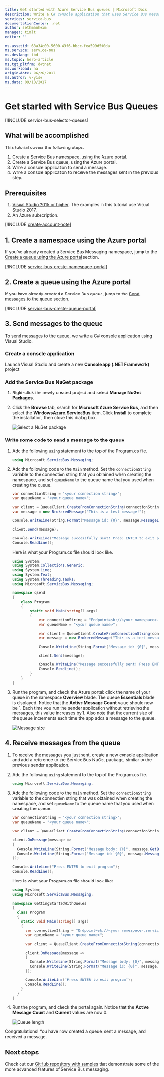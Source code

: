 ```yaml
---
title: Get started with Azure Service Bus queues | Microsoft Docs
description: Write a C# console application that uses Service Bus messaging queues.
services: service-bus
documentationCenter: .net
author: sethmanheim
manager: timlt
editor: ''

ms.assetid: 68a34c00-5600-43f6-bbcc-fea599d500da
ms.service: service-bus
ms.devlang: tbd
ms.topic: hero-article
ms.tgt_pltfrm: dotnet
ms.workload: na
origin.date: 06/26/2017
ms.author: v-yiso
ms.date: 09/18/2017
---
```


# Get started with Service Bus Queues

[!INCLUDE [service-bus-selector-queues](../../includes/service-bus-selector-queues.md)]

## What will be accomplished
This tutorial covers the following steps:

1. Create a Service Bus namespace, using the Azure portal.
2. Create a Service Bus queue, using the Azure portal.
3. Write a console application to send a message.
4. Write a console application to receive the messages sent in the previous step.

## Prerequisites
1. [Visual Studio 2015 or higher](http://www.visualstudio.com). The examples in this tutorial use Visual Studio 2017.
2. An Azure subscription.

[!INCLUDE [create-account-note](../../includes/create-account-note.md)]

## 1. Create a namespace using the Azure portal
If you've already created a Service Bus Messaging namespace, jump to the [Create a queue using the Azure portal](#2-create-a-queue-using-the-azure-portal) section.

[!INCLUDE [service-bus-create-namespace-portal](../../includes/service-bus-create-namespace-portal.md)]

## 2. Create a queue using the Azure portal
If you have already created a Service Bus queue, jump to the [Send messages to the queue](#3-send-messages-to-the-queue) section.

[!INCLUDE [service-bus-create-queue-portal](../../includes/service-bus-create-queue-portal.md)]

## 3. Send messages to the queue
To send messages to the queue, we write a C# console application using Visual Studio.

### Create a console application

Launch Visual Studio and create a new **Console app (.NET Framework)** project.

### Add the Service Bus NuGet package

1. Right-click the newly created project and select **Manage NuGet Packages**.
2. Click the **Browse** tab, search for **Microsoft Azure Service Bus**, and then select the **WindowsAzure.ServiceBus** item. Click **Install** to complete the installation, then close this dialog box.
   
    ![Select a NuGet package][nuget-pkg]

### Write some code to send a message to the queue
1. Add the following `using` statement to the top of the Program.cs file.
   
    ```csharp
    using Microsoft.ServiceBus.Messaging;
    ```
2. Add the following code to the `Main` method. Set the `connectionString` variable to the connection string that you obtained when creating the namespace, and set `queueName` to the queue name that you used when creating the queue.
   
    ```csharp
    var connectionString = "<your connection string>";
    var queueName = "<your queue name>";
   
    var client = QueueClient.CreateFromConnectionString(connectionString, queueName);
    var message = new BrokeredMessage("This is a test message!");

    Console.WriteLine(String.Format("Message id: {0}", message.MessageId));

    client.Send(message);

    Console.WriteLine("Message successfully sent! Press ENTER to exit program");
    Console.ReadLine();
    ```
   
    Here is what your Program.cs file should look like.
   
    ```csharp
    using System;
    using System.Collections.Generic;
    using System.Linq;
    using System.Text;
    using System.Threading.Tasks;
    using Microsoft.ServiceBus.Messaging;

    namespace qsend
    {
        class Program
        {
            static void Main(string[] args)
            {
                var connectionString = "Endpoint=sb://<your namespace>.servicebus.chinacloudapi.cn/;SharedAccessKeyName=RootManageSharedAccessKey;SharedAccessKey=<your key>";
                var queueName = "<your queue name>";

                var client = QueueClient.CreateFromConnectionString(connectionString, queueName);
                var message = new BrokeredMessage("This is a test message!");

                Console.WriteLine(String.Format("Message id: {0}", message.MessageId));

                client.Send(message);

                Console.WriteLine("Message successfully sent! Press ENTER to exit program");
                Console.ReadLine();
            }
        }
    }
    ```
3. Run the program, and check the Azure portal: click the name of your queue in the namespace **Overview** blade. The queue **Essentials** blade is displayed. Notice that the **Active Message Count** value should now be 1. Each time you run the sender application without retrieving the messages, this value increases by 1. Also note that the current size of the queue increments each time the app adds a message to the queue.
   
      ![Message size][queue-message]

## 4. Receive messages from the queue

1. To receive the messages you just sent, create a new console application and add a reference to the Service Bus NuGet package, similar to the previous sender application.
2. Add the following `using` statement to the top of the Program.cs file.
   
    ```csharp
    using Microsoft.ServiceBus.Messaging;
    ```
3. Add the following code to the `Main` method. Set the `connectionString` variable to the connection string that was obtained when creating the namespace, and set `queueName` to the queue name that you used when creating the queue.
   
    ```csharp
    var connectionString = "<your connection string>";
    var queueName = "<your queue name>";
   
    var client = QueueClient.CreateFromConnectionString(connectionString, queueName);
   
    client.OnMessage(message =>
    {
      Console.WriteLine(String.Format("Message body: {0}", message.GetBody<String>()));
      Console.WriteLine(String.Format("Message id: {0}", message.MessageId));
    });
   
    Console.WriteLine("Press ENTER to exit program");
    Console.ReadLine();
    ```

    Here is what your Program.cs file should look like:
   
    ```csharp
    using System;
    using Microsoft.ServiceBus.Messaging;

    namespace GettingStartedWithQueues
    {
      class Program
      {
        static void Main(string[] args)
        {
          var connectionString = "Endpoint=sb://<your namespace>.servicebus.chinacloudapi.cn/;SharedAccessKeyName=RootManageSharedAccessKey;SharedAccessKey=<your key>";;
          var queueName = "<your queue name>";
   
          var client = QueueClient.CreateFromConnectionString(connectionString, queueName);

          client.OnMessage(message =>
          {
            Console.WriteLine(String.Format("Message body: {0}", message.GetBody<String>()));
            Console.WriteLine(String.Format("Message id: {0}", message.MessageId));
          });

          Console.WriteLine("Press ENTER to exit program");   
          Console.ReadLine();
        }
      }
    }
    ```
4. Run the program, and check the portal again. Notice that the **Active Message Count** and **Current** values are now 0.
   
    ![Queue length][queue-message-receive]

Congratulations! You have now created a queue, sent a message, and received a message.

## Next steps

Check out our [GitHub repository with samples](https://github.com/Azure/azure-service-bus/tree/master/samples) that demonstrate some of the more advanced features of Service Bus messaging.

<!--Image references-->

[nuget-pkg]: ./media/service-bus-dotnet-get-started-with-queues/nuget-package.png
[queue-message]: ./media/service-bus-dotnet-get-started-with-queues/queue-message.png
[queue-message-receive]: ./media/service-bus-dotnet-get-started-with-queues/queue-message-receive.png
[github-samples]: https://github.com/Azure-Samples/azure-servicebus-messaging-samples



<!--Update_Description:update wording and code-->